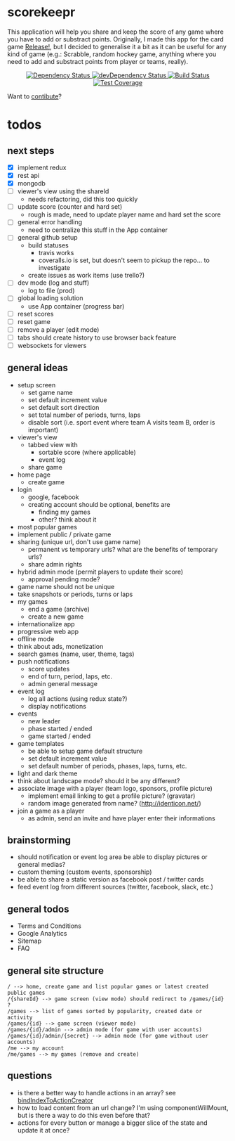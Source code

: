 # scorekeepr

This application will help you share and keep the score of any game where you have to add or substract points. Originally, I made this app for the card game [Release!](http://inedo.com/release), but I decided to generalise it a bit as it can be useful for any kind of game (e.g.: Scrabble, random hockey game, anything where you need to add and substract points from player or teams, really).

<div align="center">
  <!-- Dependency Status -->
  <a href="https://david-dm.org/Allov/scorekeepr">
    <img src="https://david-dm.org/Allov/scorekeepr.svg" alt="Dependency Status" />
  </a>
  <!-- devDependency Status -->
  <a href="https://david-dm.org/Allov/scorekeepr#info=devDependencies">
    <img src="https://david-dm.org/Allov/scorekeepr/dev-status.svg" alt="devDependency Status" />
  </a>
  <!-- Build Status -->
  <a href="https://travis-ci.org/Allov/scorekeepr">
    <img src="https://travis-ci.org/Allov/scorekeepr.svg" alt="Build Status" />
  </a>
  <!-- Test Coverage -->
  <a href="https://coveralls.io/r/Allov/scorekeepr">
    <img src="https://coveralls.io/repos/github/Allov/scorekeepr/badge.svg" alt="Test Coverage" />
  </a>
</div>

Want to [contibute](.github/CONTRIBUTING.md)?

# todos

## next steps

* [x] implement redux
* [x] rest api
* [x] mongodb
* [ ] viewer's view using the shareId
  * needs refactoring, did this too quickly
* [ ] update score (counter and hard set)
  * rough is made, need to update player name and hard set the score
* [ ] general error handling
  * need to centralize this stuff in the App container
* [ ] general github setup
  * build statuses
    * travis works
    * coveralls.io is set, but doesn't seem to pickup the repo... to investigate
  * create issues as work items (use trello?)
* [ ] dev mode (log and stuff)
  * log to file (prod)
* [ ] global loading solution
  * use App container (progress bar)
* [ ] reset scores
* [ ] reset game
* [ ] remove a player (edit mode)
* [ ] tabs should create history to use browser back feature
* [ ] websockets for viewers

## general ideas

* setup screen
  * set game name
  * set default increment value
  * set default sort direction
  * set total number of periods, turns, laps
  * disable sort (i.e. sport event where team A visits team B, order is important)
* viewer's view
  * tabbed view with
    * sortable score (where applicable)
    * event log
  * share game
* home page
  * create game
* login
  * google, facebook
  * creating account should be optional, benefits are
    * finding my games
    * other? think about it
* most popular games
* implement public / private game
* sharing (unique url, don't use game name)
  * permanent vs temporary urls? what are the benefits of temporary urls?
  * share admin rights
* hybrid admin mode (permit players to update their score)
  * approval pending mode?
* game name should not be unique
* take snapshots or periods, turns or laps
* my games
  * end a game (archive)
  * create a new game
* internationalize app
* progressive web app
* offline mode
* think about ads, monetization
* search games (name, user, theme, tags)
* push notifications
  * score updates
  * end of turn, period, laps, etc.
  * admin general message
* event log
  * log all actions (using redux state?)
  * display notifications
* events
  * new leader
  * phase started / ended
  * game started / ended
* game templates
  * be able to setup game default structure
  * set default increment value
  * set default number of periods, phases, laps, turns, etc.
* light and dark theme
* think about landscape mode? should it be any different?
* associate image with a player (team logo, sponsors, profile picture)
  * implement email linking to get a profile picture? (gravatar)
  * random image generated from name? (http://identicon.net/)
* join a game as a player
  * as admin, send an invite and have player enter their informations

## brainstorming

* should notification or event log area be able to display pictures or general medias?
* custom theming (custom events, sponsorship)
* be able to share a static version as facebook post / twitter cards
* feed event log from different sources (twitter, facebook, slack, etc.)

## general todos

* Terms and Conditions
* Google Analytics
* Sitemap
* FAQ

## general site structure

```
/ --> home, create game and list popular games or latest created public games
/{shareId} --> game screen (view mode) should redirect to /games/{id} ?
/games --> list of games sorted by popularity, created date or activity
/games/{id} --> game screen (viewer mode)
/games/{id}/admin --> admin mode (for game with user accounts)
/games/{id}/admin/{secret} --> admin mode (for game without user accounts)
/me --> my account
/me/games --> my games (remove and create)
```

## questions

* is there a better way to handle actions in an array? see [bindIndexToActionCreator](http://blog.scottlogic.com/2016/05/19/redux-reducer-arrays.html)
* how to load content from an url change? I'm using componentWillMount, but is there a way to do this even before that?
* actions for every button or manage a bigger slice of the state and update it at once?

